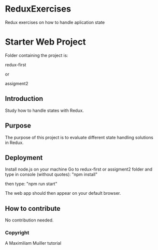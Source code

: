 # ReduxExercises
Redux exercises on how to handle aplication state

# Starter Web Project

Folder containing the project is: 

redux-first

or

assigment2

## Introduction

Study how to handle states with Redux. 

## Purpose

The purpose of this project is to evaluate different state handling solutions in Redux.

## Deployment

Install node.js on your machine
Go to redux-first or assigment2 folder and type in console (without quotes):
"npm install"

then type:
"npm run start"

The web app should then appear on your default browser.
## How to contribute

No contribution needed.

### Copyright
A Maximiliam Muiller tutorial
